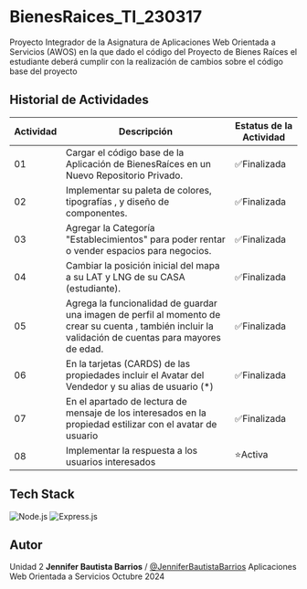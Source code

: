 # BienesRaices_TI_230317
Proyecto Integrador de la Asignatura de Aplicaciones Web Orientada a Servicios (AWOS) en la que dado el código del Proyecto de Bienes Raíces el estudiante deberá cumplir con la realización de cambios sobre el código base del proyecto


## Historial de Actividades

| Actividad | Descripción | Estatus de la Actividad |
|-----------|-------------|-------------------------|
| 01        | Cargar el código base de la Aplicación de BienesRaíces en un Nuevo Repositorio Privado. | ✅Finalizada |
| 02        | Implementar su paleta de colores, tipografías , y diseño de componentes. | ✅Finalizada |
| 03        | Agregar la Categoría "Establecimientos" para poder rentar o vender espacios para negocios. | ✅Finalizada |
| 04        | Cambiar la posición inicial del mapa a su LAT y LNG de su CASA (estudiante). | ✅Finalizada |
| 05        | Agrega la funcionalidad de guardar una imagen de perfil al momento de crear su cuenta , también incluir la validación de cuentas para mayores de edad. | ✅Finalizada|
| 06        | En la tarjetas (CARDS) de las propiedades incluir el Avatar del Vendedor y su alias de usuario (*) | ✅Finalizada |
| 07        | En el apartado de lectura de mensaje de los interesados en la propiedad estilizar con el avatar de usuario | ✅Finalizada |
| 08        | Implementar la respuesta a los usuarios interesados | ⭐Activa |

  ## Tech Stack
  ![Node.js](https://img.shields.io/badge/Node.js-339933?style=for-the-badge&logo=nodedotjs&logoColor=white)
  ![Express.js](https://img.shields.io/badge/Express.js-404D59?style=for-the-badge)

  ## Autor 
  Unidad 2
  **Jennifer Bautista Barrios** / [@JenniferBautistaBarrios](https://github.com/JenniferBautistaBarrios) 
  Aplicaciones Web Orientada a Servicios 
  Octubre 2024
